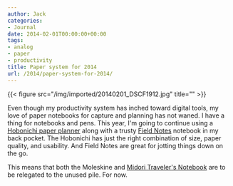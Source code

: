 ```yaml
---
author: Jack
categories:
- Journal
date: 2014-02-01T00:00:00+00:00
tags:
- analog
- paper
- productivity
title: Paper system for 2014
url: /2014/paper-system-for-2014/
---
```


{{< figure src="/img/imported/20140201_DSCF1912.jpg" title="" >}}



Even though my productivity system has inched toward digital tools, my love of paper notebooks for capture and planning has not waned. I have a thing for notebooks and pens. This year, I'm going to continue using a <a target="_blank" href="http://www.1101.com/store/techo/2014/planner/">Hobonichi paper planner</a> along with a trusty <a target="_blank" href="http://fieldnotesbrand.com">Field Notes</a> notebook in my back pocket. The Hobonichi has just the right combination of size, paper quality, and usability. And Field Notes are great for jotting things down on the go.

This means that both the Moleskine and <a
href="http://www.midori-japan.co.jp/tr/english/trnotebook/products/"
data-cke-saved-href="http://www.midori-japan.co.jp/tr/english/trnotebook/products/"
target="_blank">Midori Traveler's Notebook</a> are to be relegated to the unused
pile. For now.
